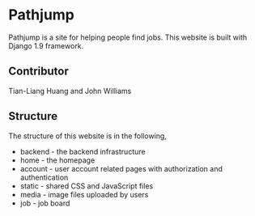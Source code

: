 # Pathjump

Pathjump is a site for helping people find jobs. This website is built with Django 1.9 framework.

## Contributor

Tian-Liang Huang and John Williams

## Structure

The structure of this website is in the following,

 - backend - the backend infrastructure
 - home - the homepage
 - account - user account related pages with authorization and authentication
 - static - shared CSS and JavaScript files
 - media - image files uploaded by users
 - job - job board
